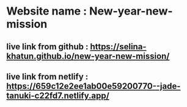# Website name :  New-year-new-mission 
## live link from github : https://selina-khatun.github.io/new-year-new-mission/

## live link from netlify :  https://659c12e2ee1ab00e59200770--jade-tanuki-c22fd7.netlify.app/

